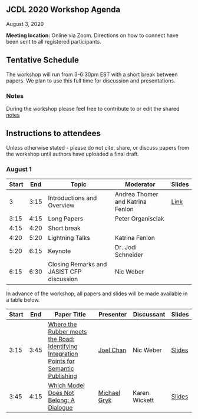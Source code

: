 ## JCDL 2020 Workshop Agenda
August 3, 2020

**Meeting location:** Online via Zoom. Directions on how to connect have been sent to all registered participants. 

## Tentative Schedule
The workshop will run from 3-6:30pm EST with a short break between papers. We plan to use this full time for discussion and presentations. 

### Notes
During the workshop please feel free to contribute to or edit the shared [notes](https://docs.google.com/document/d/11N5hdIsc1qO07sHd5-n3OS7aSmQWZ5lcRvOuJeJXzME/edit?usp=sharing) 

## Instructions to attendees
Unless otherwise stated - please do not cite, share, or discuss papers from the workshop until authors have uploaded a final draft. 


### August 1

| Start | End  | Topic                           | Moderator                       | Slides |
|-------|------|---------------------------------|---------------------------------|-------|
| 3     | 3:15 | Introductions and Overview      | Andrea Thomer and Katrina Fenlon |   [Link]()    |
| 3:15 | 4:15   | Long Papers         | Peter Organisciak  |       |
| 4:15    | 4:20    | Short break |                                 |       |
| 4:20     | 5:20    | Lightning Talks       | Katrina Fenlon                        |       |
| 5:20     | 6:15    | Keynote            | Dr. Jodi Schneider                           |       |
| 6:15     | 6:30   | Closing Remarks and JASIST CFP discussion | Nic Weber                            |       |


In advance of the workshop, all papers and slides will be made available in a table below. 


| Start | End   | Paper Title                                                                                                       | Presenter        | Discussant | Slides |
|-------|-------|-------------------------------------------------------------------------------------------------------------------|----------------|------------|-------|
| 3:15| 3:45 | [Where the Rubber meets the Road: Identifying Integration Points for Semantic Publishing](https://github.com/sig-cm/JCDL-2020/blob/master/JCDL_Where_the_rubber_meets_the_road_2020-6-28-FINAL.pdf)| [Joel Chan](http://joelchan.me/) | Nic Weber | [Slides]()|
| 3:45 | 4:15| [Which Model Does Not Belong: A Dialogue](https://github.com/sig-cm/JCDL-2020/blob/master/jcdl_20_gryk_ludaescher.pdf)| [Michael Gryk](https://facultydirectory.uchc.edu/profile?profileId=4918)| Karen Wickett| [Slides]()|
